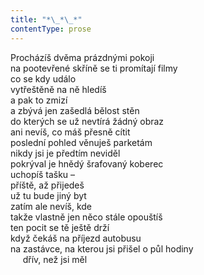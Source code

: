 ```yaml
---
title: "*\_*\_*"
contentType: prose
---
```


<section>

Procházíš dvěma prázdnými pokoji  
na pootevřené skříně se ti promítají filmy  
co se kdy událo  
vytřeštěně na ně hledíš  
a pak to zmizí  
a zbývá jen zašedlá bělost stěn  
do kterých se už nevtírá žádný obraz  
ani nevíš, co máš přesně cítit  
poslední pohled věnuješ parketám  
nikdy jsi je předtím neviděl  
pokrýval je hnědý šrafovaný koberec  
uchopíš tašku –  
příště, až přijedeš  
už tu bude jiný byt  
zatím ale nevíš, kde  
takže vlastně jen něco stále opouštíš  
ten pocit se tě ještě drží  
když čekáš na příjezd autobusu  
na zastávce, na kterou jsi přišel o půl hodiny  
     dřív, než jsi měl

</section>
